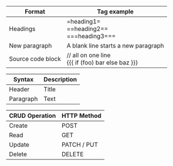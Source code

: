 
| Format   | Tag example |
| -------- | ----------- |
| Headings | =heading1=<br>==heading2==<br>===heading3=== |
| New paragraph | A blank line starts a new paragraph |
| Source code block |  // all on one line<br> {{{ if (foo) bar else   baz }}} |

| Syntax      | Description |
| ----------- | ----------- |
| Header      | Title       |
| Paragraph   | Text        |


| **CRUD Operation** |	HTTP Method |
| ------------------ | ------------ |
| Create |	POST |
| Read	| GET |
| Update	| PATCH / PUT |
| Delete	| DELETE |
